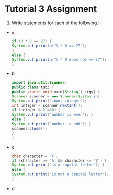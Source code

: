# Tutorial 3 Assignment
1. Write statements for each of the following :-
- a
  ```java text
  if (3 * 8 == 27) {
  System.out.println("3 * 8 == 27");
  }
  else {
  System.out.println("3 * 8 does not == 27");
  }
- b
  ```java text
  import java.util.Scanner;
  public class tut3 {
  public static void main[String() args] {
  Scanner scanner = new Scanner(System.in);
  System.out.print("input integer");
  int integer = scanner.nextInt();
  if (integer % 2 ==0) {
  System.out.print("number is even"); }
  else {
  System.out.print("number is odd"); }
  scanner.close();
  }
  }
- c
  ```java text
  char character = 'F';
  if (character >= 'A' && character <= 'Z') {
  System.out.print("is a capital leeter"); }
  else {
  System.out.print("is not a capital letter");
  }
- d
  ```java text
  
  
